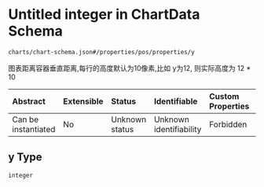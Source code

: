 # Untitled integer in ChartData Schema

```txt
charts/chart-schema.json#/properties/pos/properties/y
```

图表距离容器垂直距离,每行的高度默认为10像素,比如 y为12, 则实际高度为 12 \* 10

| Abstract            | Extensible | Status         | Identifiable            | Custom Properties | Additional Properties | Access Restrictions | Defined In                                                                    |
| :------------------ | :--------- | :------------- | :---------------------- | :---------------- | :-------------------- | :------------------ | :---------------------------------------------------------------------------- |
| Can be instantiated | No         | Unknown status | Unknown identifiability | Forbidden         | Allowed               | none                | [chart-schema.json\*](../out/charts/chart-schema.json "open original schema") |

## y Type

`integer`
